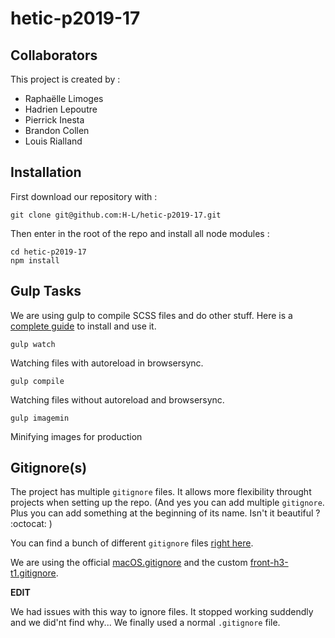# hetic-p2019-17

## Collaborators

This project is created by :

- Raphaëlle Limoges
- Hadrien Lepoutre
- Pierrick Inesta
- Brandon Collen
- Louis Rialland

## Installation

First download our repository with :

` git clone git@github.com:H-L/hetic-p2019-17.git `

Then enter in the root of the repo and install all node modules :

```
cd hetic-p2019-17
npm install
```

## Gulp Tasks

We are using gulp to compile SCSS files and do other stuff.
Here is a [complete guide](http://gulpjs.org/) to install and use it.

`gulp watch`

Watching files with autoreload in browsersync.

`gulp compile`

Watching files without autoreload and browsersync.

`gulp imagemin`

Minifying images for production

## Gitignore(s)

The project has multiple `gitignore` files. It allows more flexibility throught projects when setting up the repo. (And yes you can add multiple `gitignore`. Plus you can add something at the beginning of its name. Isn't it beautiful ? :octocat: )

You can find a bunch of different `gitignore` files [right here](https://github.com/github/gitignore).

We are using the official [macOS.gitignore](https://github.com/github/gitignore/blob/master/Global/macOS.gitignore) and the custom [front-h3-t1.gitignore](https://github.com/H-L/hetic-p2019-17/blob/master/front-h3-t1.gitignore).

**EDIT**

We had issues with this way to ignore files. It stopped working suddendly and we did'nt find why...
We finally used a normal `.gitignore` file.
